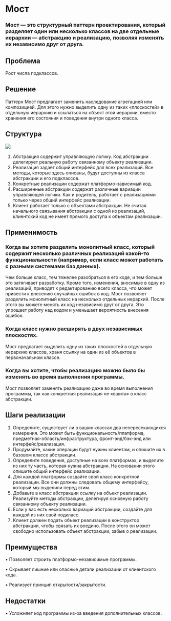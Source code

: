# Мост
### Мост — это структурный паттерн проектирования, который разделяет один или несколько классов на две отдельные иерархии — абстракцию и реализацию, позволяя изменять их независимо друг от друга.
## Проблема
Рост числа подклассов.
## Решение
Паттерн Мост предлагает заменить наследование агрегацией или композицией. Для этого нужно выделить одну из таких «плоскостей» в отдельную иерархию и ссылаться на объект этой иерархии, вместо хранения его состояния и поведения внутри одного класса.
## Структура
![.](https://github.com/leha2976/Project/blob/master/%D0%9F%D0%B0%D1%82%D1%82%D0%B5%D1%80%D0%BD%D1%8B/%D0%9C%D0%BE%D1%81%D1%82/%D0%9C%D0%BE%D1%81%D1%82.jpg) 
1.	Абстракция содержит управляющую логику. Код абстракции делегирует реальную работу связанному объекту реализации.
2.	Реализация задаёт общий интерфейс для всех реализаций. Все методы, которые здесь описаны, будут доступны из класса абстракции и его подклассов.
3.	Конкретные реализации содержат платформо-зависимый код.
4.	Расширенные абстракции содержат различные вариации управляющей логики. Как и родитель, работает с реализациями только через общий интерфейс реализации.
5.	Клиент работает только с объектами абстракции. Не считая начального связывания абстракции с одной из реализаций, клиентский код не имеет прямого доступа к объектам реализации.
## Применимость
### Когда вы хотите разделить монолитный класс, который содержит несколько различных реализаций какой-то функциональности (например, если класс может работать с разными системами баз данных).
 Чем больше класс, тем тяжелее разобраться в его коде, и тем больше это затягивает разработку. Кроме того, изменения, вносимые в одну из реализаций, приводят к редактированию всего класса, что может привести к внесению случайных ошибок в код.
Мост позволяет разделить монолитный класс на несколько отдельных иерархий. После этого вы можете менять их код независимо друг от друга. Это упрощает работу над кодом и уменьшает вероятность внесения ошибок.
### Когда класс нужно расширять в двух независимых плоскостях.
 Мост предлагает выделить одну из таких плоскостей в отдельную иерархию классов, храня ссылку на один из её объектов в первоначальном классе.
### Когда вы хотите, чтобы реализацию можно было бы изменять во время выполнения программы.
 Мост позволяет заменять реализацию даже во время выполнения программы, так как конкретная реализация не «вшита» в класс абстракции.
## Шаги реализации
1.	Определите, существует ли в ваших классах два непересекающихся измерения. Это может быть функциональность/платформа, предметная-область/инфраструктура, фронт-энд/бэк-энд или интерфейс/реализация.
2.	Продумайте, какие операции будут нужны клиентам, и опишите их в базовом классе абстракции.
3.	Определите поведения, доступные на всех платформах, и выделите из них ту часть, которая нужна абстракции. На основании этого опишите общий интерфейс реализации.
4.	Для каждой платформы создайте свой класс конкретной реализации. Все они должны следовать общему интерфейсу, который мы выделили перед этим.
5.	Добавьте в класс абстракции ссылку на объект реализации. Реализуйте методы абстракции, делегируя основную работу связанному объекту реализации.
6.	Если у вас есть несколько вариаций абстракции, создайте для каждой из них свой подкласс.
7.	Клиент должен подать объект реализации в конструктор абстракции, чтобы связать их воедино. После этого он может свободно использовать объект абстракции, забыв о реализации.
## Преимущества 
•	 Позволяет строить платформо-независимые программы.

•	 Скрывает лишние или опасные детали реализации от клиентского кода.

•	 Реализует принцип открытости/закрытости.

## Недостатки
•	 Усложняет код программы из-за введения дополнительных классов.


